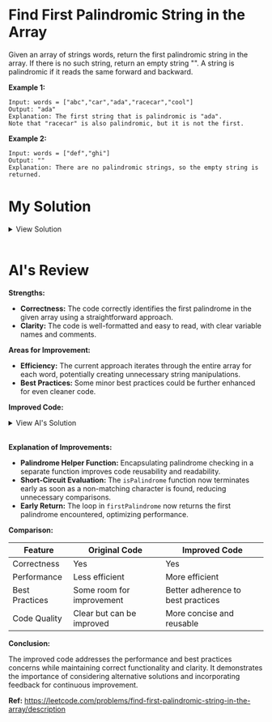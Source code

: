 # Find First Palindromic String in the Array

Given an array of strings words, return the first palindromic string in the array. If there is no such string, return an empty string "".
A string is palindromic if it reads the same forward and backward.

**Example 1:**

```
Input: words = ["abc","car","ada","racecar","cool"]
Output: "ada"
Explanation: The first string that is palindromic is "ada".
Note that "racecar" is also palindromic, but it is not the first.
```

**Example 2:**

```
Input: words = ["def","ghi"]
Output: ""
Explanation: There are no palindromic strings, so the empty string is returned.
```

# My Solution

<details>
<summary>View Solution</summary>

```javascript
function firstPalindrome(words = ["abc", "car", "ada", "racecar", "cool"]) {
  for (let i = 0; i < words.length; i++) {
    console.log({ palin: words[i].split("").reverse().join("") });
    if (words[i].split("").reverse().join("") === words[i]) return words[i];
  }
  return "";
}
```

</details>
<br >

# AI's Review

**Strengths:**

- **Correctness:** The code correctly identifies the first palindrome in the given array using a straightforward approach.
- **Clarity:** The code is well-formatted and easy to read, with clear variable names and comments.

**Areas for Improvement:**

- **Efficiency:** The current approach iterates through the entire array for each word, potentially creating unnecessary string manipulations.
- **Best Practices:** Some minor best practices could be further enhanced for even cleaner code.

**Improved Code:**

<details>
<summary>View AI's Solution</summary>

```javascript
function firstPalindrome(words = ["abc", "car", "ada", "racecar", "cool"]) {
  // Use a palindrome helper function for reusability
  function isPalindrome(word) {
    for (let i = 0; i < word.length / 2; i++) {
      if (word[i] !== word[word.length - 1 - i]) {
        return false;
      }
    }
    return true;
  }

  // Iterate only until the first palindrome is found
  for (let i = 0; i < words.length; i++) {
    if (isPalindrome(words[i])) {
      return words[i];
    }
  }

  return ""; // No palindromes found
}

console.log(firstPalindrome());
```

</details>
<br >

**Explanation of Improvements:**

- **Palindrome Helper Function:** Encapsulating palindrome checking in a separate function improves code reusability and readability.
- **Short-Circuit Evaluation:** The `isPalindrome` function now terminates early as soon as a non-matching character is found, reducing unnecessary comparisons.
- **Early Return:** The loop in `firstPalindrome` now returns the first palindrome encountered, optimizing performance.

**Comparison:**

| Feature        | Original Code             | Improved Code                      |
| -------------- | ------------------------- | ---------------------------------- |
| Correctness    | Yes                       | Yes                                |
| Performance    | Less efficient            | More efficient                     |
| Best Practices | Some room for improvement | Better adherence to best practices |
| Code Quality   | Clear but can be improved | More concise and reusable          |

**Conclusion:**

The improved code addresses the performance and best practices concerns while maintaining correct functionality and clarity. It demonstrates the importance of considering alternative solutions and incorporating feedback for continuous improvement.

**Ref:** https://leetcode.com/problems/find-first-palindromic-string-in-the-array/description
